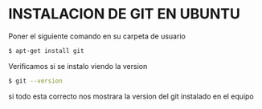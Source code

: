 # INSTALACION DE GIT EN UBUNTU
Poner el siguiente comando en su carpeta de usuario
```sh
$ apt-get install git
```
Verificamos si se instalo viendo la version
```sh
$ git --version
```
si todo esta correcto nos mostrara la version del git instalado en el equipo